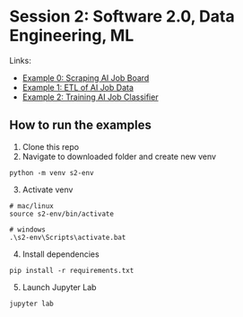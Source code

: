 # Session 2: Software 2.0, Data Engineering, ML

Links:
- [Example 0: Scraping AI Job Board](https://github.com/ShawhinT/AI-Builders-Bootcamp-2/blob/main/session-2/example_0-extract_job_data.py)
- [Example 1: ETL of AI Job Data](https://github.com/ShawhinT/AI-Builders-Bootcamp-2/blob/main/session-2/example_1-ai_job_etl.ipynb)
- [Example 2: Training AI Job Classifier](https://github.com/ShawhinT/AI-Builders-Bootcamp-2/blob/main/session-2/example_2-train_job_classifier.ipynb)

## How to run the examples

1. Clone this repo
2. Navigate to downloaded folder and create new venv
```
python -m venv s2-env
```
3. Activate venv
```
# mac/linux
source s2-env/bin/activate

# windows
.\s2-env\Scripts\activate.bat
```
4. Install dependencies
```
pip install -r requirements.txt
```
5. Launch Jupyter Lab
```
jupyter lab
```
